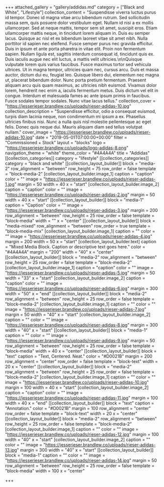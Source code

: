 +++
attached_gallery = "gallery/addidas.md"
category = ["Black and White", "Lifestyle"]
collection_content = "Suspendisse viverra luctus purus id tempor. Donec id magna vitae arcu bibendum rutrum. Sed sollicitudin massa sem, quis posuere dolor vestibulum eget. Nullam id nisi a ex mollis ullamcorper. Sed at neque mattis, tempor sem sit amet, suscipit eros. Etiam ullamcorper mattis neque, in tincidunt lorem aliquam in. Duis eu semper lacus. Quisque ac nisl et ex bibendum laoreet vitae sit amet nibh. Nulla porttitor id sapien nec eleifend. Fusce semper purus nec gravida efficitur. Duis in ipsum et ante porta pharetra in vitae elit. Proin non fermentum sapien. Nullam ligula est, sagittis interdum consequat id, tincidunt quis ex. Duis iaculis augue nec elit luctus, a mattis velit ultricies.\n\nQuisque vulputate lorem quis varius faucibus. Fusce maximus tortor sed vehicula ultrices. Ut in magna tempor, ultricies quam nec, cursus arcu. Duis et massa auctor, dictum dui eu, feugiat leo. Quisque libero dui, elementum nec magna ut, placerat bibendum dolor. Nunc porta pretium fermentum. Praesent aliquam arcu quis quam maximus, ac ultricies nibh euismod. Vivamus dolor lorem, hendrerit nec enim a, iaculis fermentum metus. Duis dictum vel elit in congue. Interdum et malesuada fames ac ante ipsum primis in faucibus. Fusce sodales tempor sodales. Nunc vitae lacus tellus."
collection_cover = "https://jesserieser.brandlew.co/uploads/rieser-adidas-10.jpg"
collection_description = "Suspendisse efficitur, odio a consequat euismod, turpis diam lacinia neque, non condimentum mi ipsum a ex. Phasellus ultricies finibus nisi. Nunc a nulla quis nisl molestie pellentesque ac eget felis. Donec quis neque dui. Mauris aliquam diam sed tellus volutpat nullam."
cover_image = "https://jesserieser.brandlew.co/uploads/rieser-adidas-10.jpg"
date = "2019-05-01T07:00:00+00:00"
filter = "Commissioned + Stock"
layout = "blocks"
logo = "https://jesserieser.brandlew.co/uploads/logo-adidas-8.png"
navigation_theme = "white"
theme_color = "#4A4A4A"
title = "Addidas"
[[collection_categories]]
category = "lifestyle"
[[collection_categories]]
category = "black and white"
[[collection_layout_builder]]
block = "media-2"
row_alignment = "between"
row_height = 75
row_order = false
template = "block-media-2"
[collection_layout_builder.image_1]
caption = "caption"
color = ""
image = "https://jesserieser.brandlew.co/uploads/rieser-adidas-1.jpg"
margin = 50
width = 40
x = "start"
[collection_layout_builder.image_2]
caption = "caption"
color = ""
image = "https://jesserieser.brandlew.co/uploads/rieser-adidas-2.jpg"
margin = 50
width = 40
x = "start"
[[collection_layout_builder]]
block = "media-1"
caption = "Caption"
color = ""
image = "https://jesserieser.brandlew.co/uploads/rieser-adidas-3.jpg"
margin = 200
row_alignment = "between"
row_height = 25
row_order = false
template = "block-media"
width = ""
x = "center"
[[collection_layout_builder]]
block = "media-mixed"
row_alignment = "between"
row_order = true
template = "block-media-mix"
[collection_layout_builder.image_1]
caption = ""
color = ""
image = "https://jesserieser.brandlew.co/uploads/rieser-adidas-4.jpg"
margin = 200
width = 50
x = "start"
[collection_layout_builder.text]
caption = "Mixed Media Block. Caption or descriptive text goes here."
color = "#4A4A4A"
margin = "200"
width = "40"
x = "center"
[[collection_layout_builder]]
block = "media-2"
row_alignment = "between"
row_height = 25
row_order = false
template = "block-media-2"
[collection_layout_builder.image_1]
caption = "caption"
color = ""
image = "https://jesserieser.brandlew.co/uploads/rieser-adidas-5.jpg"
margin = 50
width = "33"
x = "start"
[collection_layout_builder.image_2]
caption = "caption"
color = ""
image = "https://jesserieser.brandlew.co/uploads/rieser-adidas-6.jpg"
margin = 300
width = "50"
x = "end"
[[collection_layout_builder]]
block = "media-2"
row_alignment = "between"
row_height = 25
row_order = false
template = "block-media-2"
[collection_layout_builder.image_1]
caption = ""
color = ""
image = "https://jesserieser.brandlew.co/uploads/rieser-adidas-7.jpg"
margin = 50
width = "40"
x = "start"
[collection_layout_builder.image_2]
caption = ""
color = ""
image = "https://jesserieser.brandlew.co/uploads/rieser-adidas-8.jpg"
margin = 300
width = "40"
x = "start"
[[collection_layout_builder]]
block = "media-1"
caption = ""
color = ""
image = "https://jesserieser.brandlew.co/uploads/rieser-adidas-9.jpg"
margin = 50
row_alignment = "between"
row_height = 25
row_order = false
template = "block-media"
width = 40
x = "center"
[[collection_layout_builder]]
block = "text"
caption = "Text, Centered. Neat."
color = "#D0021B"
margin = 200
row_alignment = "center"
row_order = false
template = "block-text"
width = 20
x = "center"
[[collection_layout_builder]]
block = "media-2"
row_alignment = "between"
row_height = 25
row_order = false
template = "block-media-2"
[collection_layout_builder.image_1]
caption = ""
color = ""
image = "https://jesserieser.brandlew.co/uploads/rieser-adidas-10.jpg"
margin = 100
width = 40
x = "start"
[collection_layout_builder.image_2]
caption = "caption"
color = ""
image = "https://jesserieser.brandlew.co/uploads/rieser-adidas-11.jpg"
margin = 100
width = 40
x = "end"
[[collection_layout_builder]]
block = "text"
caption = "Annotation."
color = "#D0021B"
margin = 100
row_alignment = "center"
row_order = false
template = "block-text"
width = 20
x = "center"
[[collection_layout_builder]]
block = "media-2"
row_alignment = "between"
row_height = 25
row_order = false
template = "block-media-2"
[collection_layout_builder.image_1]
caption = ""
color = ""
image = "https://jesserieser.brandlew.co/uploads/rieser-adidas-12.jpg"
margin = 100
width = "40"
x = "start"
[collection_layout_builder.image_2]
caption = ""
color = ""
image = "https://jesserieser.brandlew.co/uploads/rieser-adidas-13.jpg"
margin = 300
width = "40"
x = "start"
[[collection_layout_builder]]
block = "media-1"
caption = ""
color = ""
image = "https://jesserieser.brandlew.co/uploads/rieser-adidas-14.jpg"
margin = 50
row_alignment = "between"
row_height = 25
row_order = false
template = "block-media"
width = 100
x = "center"

+++
